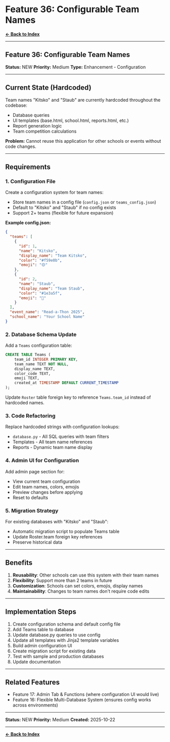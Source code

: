# Feature 36: Configurable Team Names

**[← Back to Index](../00-INDEX.md)**

---

## Feature 36: Configurable Team Names

**Status:** NEW
**Priority:** Medium
**Type:** Enhancement - Configuration

---

## Current State (Hardcoded)

Team names "Kitsko" and "Staub" are currently hardcoded throughout the codebase:
- Database queries
- UI templates (base.html, school.html, reports.html, etc.)
- Report generation logic
- Team competition calculations

**Problem:** Cannot reuse this application for other schools or events without code changes.

---

## Requirements

### 1. Configuration File
Create a configuration system for team names:
- Store team names in a config file (`config.json` or `teams_config.json`)
- Default to "Kitsko" and "Staub" if no config exists
- Support 2+ teams (flexible for future expansion)

**Example config.json:**
```json
{
  "teams": [
    {
      "id": 1,
      "name": "Kitsko",
      "display_name": "Team Kitsko",
      "color": "#f59e0b",
      "emoji": "🟡"
    },
    {
      "id": 2,
      "name": "Staub",
      "display_name": "Team Staub",
      "color": "#1e3a5f",
      "emoji": "🔵"
    }
  ],
  "event_name": "Read-a-Thon 2025",
  "school_name": "Your School Name"
}
```

### 2. Database Schema Update
Add a `Teams` configuration table:
```sql
CREATE TABLE Teams (
    team_id INTEGER PRIMARY KEY,
    team_name TEXT NOT NULL,
    display_name TEXT,
    color_code TEXT,
    emoji TEXT,
    created_at TIMESTAMP DEFAULT CURRENT_TIMESTAMP
);
```

Update `Roster` table foreign key to reference `Teams.team_id` instead of hardcoded names.

### 3. Code Refactoring
Replace hardcoded strings with configuration lookups:
- `database.py` - All SQL queries with team filters
- Templates - All team name references
- Reports - Dynamic team name display

### 4. Admin UI for Configuration
Add admin page section for:
- View current team configuration
- Edit team names, colors, emojis
- Preview changes before applying
- Reset to defaults

### 5. Migration Strategy
For existing databases with "Kitsko" and "Staub":
- Automatic migration script to populate Teams table
- Update Roster.team foreign key references
- Preserve historical data

---

## Benefits

1. **Reusability**: Other schools can use this system with their team names
2. **Flexibility**: Support more than 2 teams in future
3. **Customization**: Schools can set colors, emojis, display names
4. **Maintainability**: Changes to team names don't require code edits

---

## Implementation Steps

1. Create configuration schema and default config file
2. Add Teams table to database
3. Update database.py queries to use config
4. Update all templates with Jinja2 template variables
5. Build admin configuration UI
6. Create migration script for existing data
7. Test with sample and production databases
8. Update documentation

---

## Related Features
- Feature 17: Admin Tab & Functions (where configuration UI would live)
- Feature 16: Flexible Multi-Database System (ensures config works across environments)

---

**Status:** NEW
**Priority:** Medium
**Created:** 2025-10-22

---

**[← Back to Index](../00-INDEX.md)**
